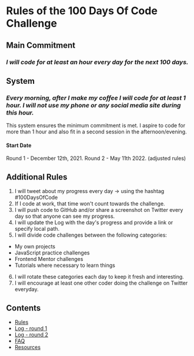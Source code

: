 # Rules of the 100 Days Of Code Challenge

## Main Commitment
### *I will code for at least an hour every day for the next 100 days.*

## System
### *Every morning, after I make my coffee I will code for at least 1 hour. I will not use my phone or any social media site during this hour.*

This system ensures the minimum commitment is met. I aspire to code for more than 1 hour and also fit in a second session in the afternoon/evening. 

#### Start Date
Round 1 - December 12th, 2021.
Round 2 - May 11th 2022. (adjusted rules)

## Additional Rules
1. I will tweet about my progress every day -> using the hashtag #100DaysOfCode
2. If I code at work, that time won't count towards the challenge.
3. I will push code to GitHub and/or share a screenshot on Twitter every day so that anyone can see my progress.
4. I will update the Log with the day's progress and provide a link or specify local path.
5. I will divide code challenges between the following categories:
  - My own projects
  - JavaScript practice challenges
  - Frontend Mentor challenges
  - Tutorials where necessary to learn things
6. I will rotate these categories each day to keep it fresh and interesting.
7. I will encourage at least one other coder doing the challenge on Twitter everyday.

## Contents
* [Rules](rules.md)
* [Log - round 1](r1-log.md)
* [Log - round 2](r2-log.md)
* [FAQ](FAQ.md)
* [Resources](resources.md)
